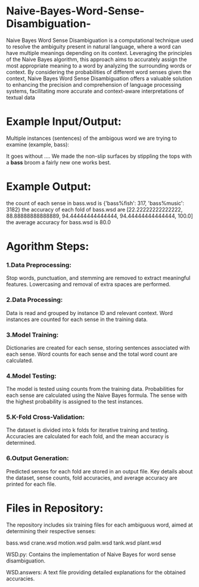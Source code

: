 # Naive-Bayes-Word-Sense-Disambiguation-
Naive Bayes Word Sense Disambiguation is a computational technique used to resolve the ambiguity present in natural language, where a word can have multiple meanings depending on its context. Leveraging the principles of the Naive Bayes algorithm, this approach aims to accurately assign the most appropriate meaning to a word by analyzing the surrounding words or context. By considering the probabilities of different word senses given the context, Naive Bayes Word Sense Disambiguation offers a valuable solution to enhancing the precision and comprehension of language processing systems, facilitating more accurate and context-aware interpretations of textual data


# Example Input/Output:
Multiple instances (sentences) of the ambigous word we are trying to examine (example, bass):

It goes without .... We made the non-slip surfaces by stippling the tops with a **bass** broom  a fairly new one works best. 

# Example Output:
the count of each sense in bass.wsd is {'bass%fish': 317, 'bass%music': 3182} 
the accuracy of each fold of bass.wsd are [22.22222222222222, 88.88888888888889, 94.44444444444444, 94.44444444444444, 100.0]
the average accuracy for bass.wsd is 80.0


# Agorithm Steps:

### 1.Data Preprocessing:

Stop words, punctuation, and stemming are removed to extract meaningful features.
Lowercasing and removal of extra spaces are performed.

### 2.Data Processing:
 Data is read and grouped by instance ID and relevant context.
Word instances are counted for each sense in the training data.

### 3.Model Training:
Dictionaries are created for each sense, storing sentences associated with each sense.
Word counts for each sense and the total word count are calculated.

### 4.Model Testing:

The model is tested using counts from the training data.
Probabilities for each sense are calculated using the Naive Bayes formula.
The sense with the highest probability is assigned to the test instances.

### 5.K-Fold Cross-Validation:

The dataset is divided into k folds for iterative training and testing.
Accuracies are calculated for each fold, and the mean accuracy is determined.

### 6.Output Generation:
Predicted senses for each fold are stored in an output file.
Key details about the dataset, sense counts, fold accuracies, and average accuracy are printed for each file.


#  Files in Repository:
The repository includes six training files for each ambiguous word, aimed at determining their respective senses:

bass.wsd
crane.wsd
motion.wsd
palm.wsd
tank.wsd
plant.wsd

WSD.py:
Contains the implementation of Naive Bayes for word sense disambiguation.

WSD.answers:
A text file providing detailed explanations for the obtained accuracies.

